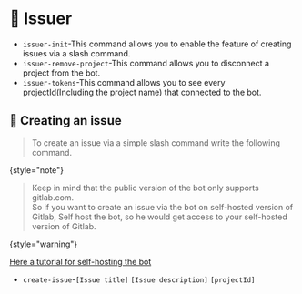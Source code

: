 # 📝 Issuer

* `issuer-init`-This command allows you to enable the feature of creating issues via a slash command.
* `issuer-remove-project`-This command allows you to disconnect a project from the bot.
* `issuer-tokens`-This command allows you to see every projectId(Including the project name) that connected to the bot.

## 📜 Creating an issue

> To create an issue via a simple slash command write the following command.
> 
{style="note"}

> Keep in mind that the public version of the bot only supports gitlab.com.<br> So if you want to create an issue via the bot on self-hosted version of Gitlab, Self host the bot, so he would get access to your self-hosted version of Gitlab.
>
{style="warning"}

[Here a tutorial for self-hosting the bot](Self-hosting.md)

* `create-issue`-`[Issue title]` `[Issue description]` `[projectId]`